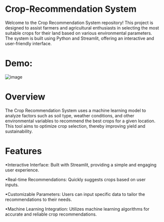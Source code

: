 # Crop-Recommendation System
Welcome to the Crop Recommendation System repository! This project is designed to assist farmers and agricultural enthusiasts in selecting the most suitable crops for their land based on various environmental parameters. The system is built using Python and Streamlit, offering an interactive and user-friendly interface.

# Demo:
![image](https://github.com/user-attachments/assets/6460de20-58f6-4d1a-873c-30bc1fe46012)

# Overview
The Crop Recommendation System uses a machine learning model to analyze factors such as soil type, weather conditions, and other environmental variables to recommend the best crops for a given location. This tool aims to optimize crop selection, thereby improving yield and sustainability.

# Features
•Interactive Interface: Built with Streamlit, providing a simple and engaging user experience.

•Real-time Recommendations: Quickly suggests crops based on user inputs.

•Customizable Parameters: Users can input specific data to tailor the recommendations to their needs.

•Machine Learning Integration: Utilizes machine learning algorithms for accurate and reliable crop recommendations.
